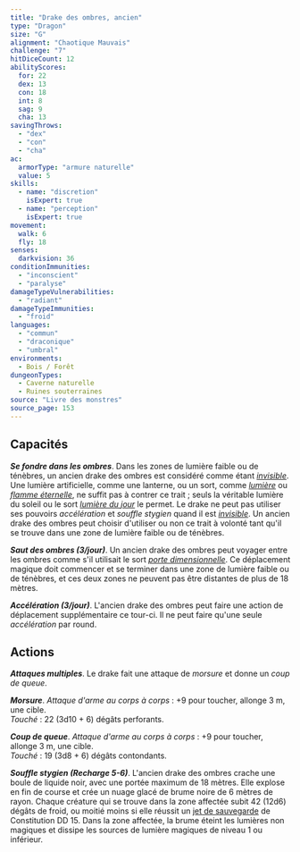 ```yaml
---
title: "Drake des ombres, ancien"
type: "Dragon"
size: "G"
alignment: "Chaotique Mauvais"
challenge: "7"
hitDiceCount: 12
abilityScores:
  for: 22
  dex: 13
  con: 18
  int: 8
  sag: 9
  cha: 13
savingThrows:
  - "dex"
  - "con"
  - "cha"
ac:
  armorType: "armure naturelle"
  value: 5
skills:
  - name: "discretion"
    isExpert: true
  - name: "perception"
    isExpert: true
movement:
  walk: 6
  fly: 18
senses:
  darkvision: 36
conditionImmunities:
  - "inconscient"
  - "paralyse"
damageTypeVulnerabilities:
  - "radiant"
damageTypeImmunities:
  - "froid"
languages:
  - "commun"
  - "draconique"
  - "umbral"
environments:
  - Bois / Forêt
dungeonTypes:
  - Caverne naturelle
  - Ruines souterraines
source: "Livre des monstres"
source_page: 153
---
```

## Capacités
_**Se fondre dans les ombres**_. Dans les zones de lumière faible ou de ténèbres, un ancien drake des ombres est considéré comme étant [_invisible_](/gerer-la-sante-du-personnage/#invisible). Une lumière artificielle, comme une lanterne, ou un sort, comme [_lumière_](/grimoire/lumiere/) ou [_flamme éternelle_](/grimoire/flamme-eternelle/), ne suffit pas à contrer ce trait ; seuls la véritable lumière du soleil ou le sort [_lumière du jour_](/grimoire/lumiere-du-jour/) le permet. Le drake ne peut pas utiliser ses pouvoirs _accélération_ et _souffle stygien_ quand il est [_invisible_](/gerer-la-sante-du-personnage/#invisible). Un ancien drake des ombres peut choisir d'utiliser ou non ce trait à volonté tant qu'il se trouve dans une zone de lumière faible ou de ténèbres.

_**Saut des ombres (3/jour)**_. Un ancien drake des ombres peut voyager entre les ombres comme s'il utilisait le sort [_porte dimensionnelle_](/grimoire/porte-dimensionnelle/). Ce déplacement magique doit commencer et se terminer dans une zone de lumière faible ou de ténèbres, et ces deux zones ne peuvent pas être distantes de plus de 18 mètres.

_**Accélération (3/jour)**_. L'ancien drake des ombres peut faire une action de déplacement supplémentaire ce tour-ci. Il ne peut faire qu'une seule _accélération_ par round.

## Actions
_**Attaques multiples**_. Le drake fait une attaque de _morsure_ et donne un _coup de queue_.

_**Morsure**_. _Attaque d'arme au corps à corps_ : +9 pour toucher, allonge 3 m, une cible.  
_Touché_ : 22 (3d10 + 6) dégâts perforants.

_**Coup de queue**_. _Attaque d'arme au corps à corps_ : +9 pour toucher, allonge 3 m, une cible.  
_Touché_ : 19 (3d8 + 6) dégâts contondants.

_**Souffle stygien (Recharge 5-6)**_. L'ancien drake des ombres crache une boule de liquide noir, avec une portée maximum de 18 mètres. Elle explose en fin de course et crée un nuage glacé de brume noire de 6 mètres de rayon. Chaque créature qui se trouve dans la zone affectée subit 42 (12d6) dégâts de froid, ou moitié moins si elle réussit un [jet de sauvegarde](/utiliser-les-caracteristiques/#jets-de-sauvegarde) de Constitution DD 15. Dans la zone affectée, la brume éteint les lumières non magiques et dissipe les sources de lumière magiques de niveau 1 ou inférieur.

